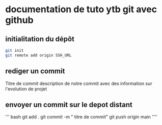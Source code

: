 # documentation de tuto ytb git avec github 
## initialitation du  dépôt
```` bash
git init
git remote add origin SSH_URL
````


   
 ## rediger un commit
Titre de commit 
description de notre commit avec des information sur l'evolution de projet
## envoyer un commit sur le depot distant
 ''' bash
 git add .
 git commit -m " titre de commit"
 git push origin main
 '''' 